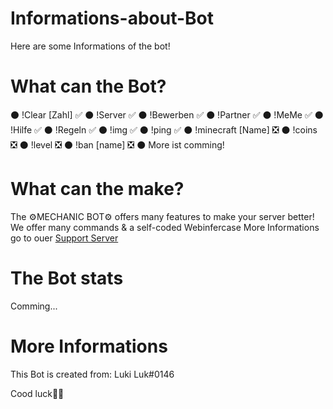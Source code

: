 # Informations-about-Bot
Here are some Informations of the bot!

# What can the Bot?
⚫    !Clear [Zahl]		✅
⚫    !Server			✅
⚫    !Bewerben			✅
⚫    !Partner			✅
⚫    !MeMe				✅
⚫    !Hilfe				✅
⚫    !Regeln			✅
⚫    !img				✅
⚫    !ping				✅
⚫    !minecraft [Name]  ❎
⚫    !coins			    ❎
⚫    !level				❎
⚫    !ban [name]		❎
⚫    More ist comming!

# What can the make?
The ⚙️MECHANIC BOT⚙️ offers many features to make your server better!
We offer many commands & a self-coded Webinfercase
More Informations go to ouer <a href="https://discord.gg/vR9amG8" target="_blank">Support Server</a>

# The Bot stats
Comming...

# More Informations
This Bot is created from:
Luki Luk#0146

Cood luck💛💛
